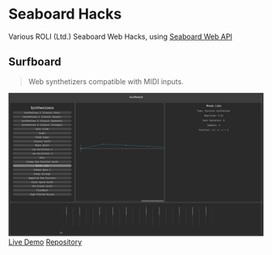 # Seaboard Hacks

Various ROLI (Ltd.) Seaboard Web Hacks, using [Seaboard Web API](https://github.com/lp1dev/Roli-Seaboard-Web-API)

## Surfboard

> Web synthetizers compatible with MIDI inputs.

![screen](https://github.com/lp1dev/Surfboard/raw/master/screens/screen1.png?raw=true)
[Live Demo](https://lp1dev.github.io/Surfboard/)
[Repository](https://github.com/lp1dev/Surfboard)


